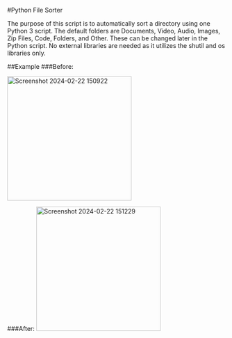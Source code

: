 #Python File Sorter

The purpose of this script is to automatically sort a directory using one Python 3 script. The default folders are Documents, Video, Audio, Images, Zip Files, Code, Folders, and Other. These can be changed later in the Python script. No external libraries are needed as it utilizes the shutil and os libraries only.


##Example
###Before:

<img width="286" alt="Screenshot 2024-02-22 150922" src="https://github.com/y-archi/PythonProjects/assets/112324420/a7101cf6-c595-463f-b025-50037531e9aa">

###After:
<img width="286" alt="Screenshot 2024-02-22 151229" src="https://github.com/y-archi/PythonProjects/assets/112324420/ab93635b-eddf-4538-a694-136ff2da558f">
